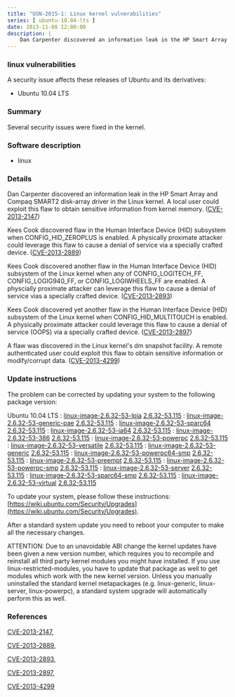 ```yaml
---
title: "USN-2015-1: Linux kernel vulnerabilities"
series: [ ubuntu-10.04-lts ]
date: 2013-11-08 12:00:00
description: |
    Dan Carpenter discovered an information leak in the HP Smart Array and Compaq SMART2 disk-array driver in the Linux kernel. A local user could exploit this flaw to obtain sensitive information from kernel memory. ([CVE-2013-2147](http://people.ubuntu.com/~ubuntu-security/cve/CVE-2013-2147))
--- 
```

 
### linux vulnerabilities

A security issue affects these releases of Ubuntu and its derivatives:

* Ubuntu 10.04 LTS

### Summary

Several security issues were fixed in the kernel. 

### Software description

* linux 

### Details

Dan Carpenter discovered an information leak in the HP Smart Array and Compaq SMART2 disk-array driver in the Linux kernel. A local user could exploit this flaw to obtain sensitive information from kernel memory. ([CVE-2013-2147](http://people.ubuntu.com/~ubuntu-security/cve/CVE-2013-2147))

Kees Cook discovered flaw in the Human Interface Device (HID) subsystem when CONFIG_HID_ZEROPLUS is enabled. A physically proximate attacker could leverage this flaw to cause a denial of service via a specially crafted device. ([CVE-2013-2889](http://people.ubuntu.com/~ubuntu-security/cve/CVE-2013-2889))

Kees Cook discovered another flaw in the Human Interface Device (HID) subsystem of the Linux kernel when any of CONFIG_LOGITECH_FF, CONFIG_LOGIG940_FF, or CONFIG_LOGIWHEELS_FF are enabled. A physcially proximate attacker can leverage this flaw to cause a denial of service vias a specially crafted device. ([CVE-2013-2893](http://people.ubuntu.com/~ubuntu-security/cve/CVE-2013-2893))

Kees Cook discovered yet another flaw in the Human Interface Device (HID) subsystem of the Linux kernel when CONFIG_HID_MULTITOUCH is enabled. A physically proximate attacker could leverage this flaw to cause a denial of service (OOPS) via a specially crafted device. ([CVE-2013-2897](http://people.ubuntu.com/~ubuntu-security/cve/CVE-2013-2897))

A flaw was discovered in the Linux kernel&#39;s dm snapshot facility. A remote authenticated user could exploit this flaw to obtain sensitive information or modify/corrupt data. ([CVE-2013-4299](http://people.ubuntu.com/~ubuntu-security/cve/CVE-2013-4299)) 

### Update instructions

The problem can be corrected by updating your system to the following package version:

Ubuntu 10.04 LTS
 : [linux-image-2.6.32-53-lpia](https://launchpad.net/ubuntu/+source/linux) <span> [2.6.32-53.115](https://launchpad.net/ubuntu/+source/linux/2.6.32-53.115) </span> 
 : [linux-image-2.6.32-53-generic-pae](https://launchpad.net/ubuntu/+source/linux) <span> [2.6.32-53.115](https://launchpad.net/ubuntu/+source/linux/2.6.32-53.115) </span> 
 : [linux-image-2.6.32-53-sparc64](https://launchpad.net/ubuntu/+source/linux) <span> [2.6.32-53.115](https://launchpad.net/ubuntu/+source/linux/2.6.32-53.115) </span> 
 : [linux-image-2.6.32-53-ia64](https://launchpad.net/ubuntu/+source/linux) <span> [2.6.32-53.115](https://launchpad.net/ubuntu/+source/linux/2.6.32-53.115) </span> 
 : [linux-image-2.6.32-53-386](https://launchpad.net/ubuntu/+source/linux) <span> [2.6.32-53.115](https://launchpad.net/ubuntu/+source/linux/2.6.32-53.115) </span> 
 : [linux-image-2.6.32-53-powerpc](https://launchpad.net/ubuntu/+source/linux) <span> [2.6.32-53.115](https://launchpad.net/ubuntu/+source/linux/2.6.32-53.115) </span> 
 : [linux-image-2.6.32-53-versatile](https://launchpad.net/ubuntu/+source/linux) <span> [2.6.32-53.115](https://launchpad.net/ubuntu/+source/linux/2.6.32-53.115) </span> 
 : [linux-image-2.6.32-53-generic](https://launchpad.net/ubuntu/+source/linux) <span> [2.6.32-53.115](https://launchpad.net/ubuntu/+source/linux/2.6.32-53.115) </span> 
 : [linux-image-2.6.32-53-powerpc64-smp](https://launchpad.net/ubuntu/+source/linux) <span> [2.6.32-53.115](https://launchpad.net/ubuntu/+source/linux/2.6.32-53.115) </span> 
 : [linux-image-2.6.32-53-preempt](https://launchpad.net/ubuntu/+source/linux) <span> [2.6.32-53.115](https://launchpad.net/ubuntu/+source/linux/2.6.32-53.115) </span> 
 : [linux-image-2.6.32-53-powerpc-smp](https://launchpad.net/ubuntu/+source/linux) <span> [2.6.32-53.115](https://launchpad.net/ubuntu/+source/linux/2.6.32-53.115) </span> 
 : [linux-image-2.6.32-53-server](https://launchpad.net/ubuntu/+source/linux) <span> [2.6.32-53.115](https://launchpad.net/ubuntu/+source/linux/2.6.32-53.115) </span> 
 : [linux-image-2.6.32-53-sparc64-smp](https://launchpad.net/ubuntu/+source/linux) <span> [2.6.32-53.115](https://launchpad.net/ubuntu/+source/linux/2.6.32-53.115) </span> 
 : [linux-image-2.6.32-53-virtual](https://launchpad.net/ubuntu/+source/linux) <span> [2.6.32-53.115](https://launchpad.net/ubuntu/+source/linux/2.6.32-53.115) </span> 

To update your system, please follow these instructions: [https://wiki.ubuntu.com/Security/Upgrades](https://wiki.ubuntu.com/Security/Upgrades).

After a standard system update you need to reboot your computer to make all the necessary changes.

ATTENTION: Due to an unavoidable ABI change the kernel updates have been given a new version number, which requires you to recompile and reinstall all third party kernel modules you might have installed. If you use linux-restricted-modules, you have to update that package as well to get modules which work with the new kernel version. Unless you manually uninstalled the standard kernel metapackages (e.g. linux-generic, linux-server, linux-powerpc), a standard system upgrade will automatically perform this as well. 

### References

 [CVE-2013-2147](http://people.ubuntu.com/~ubuntu-security/cve/CVE-2013-2147), 

 [CVE-2013-2889](http://people.ubuntu.com/~ubuntu-security/cve/CVE-2013-2889), 

 [CVE-2013-2893](http://people.ubuntu.com/~ubuntu-security/cve/CVE-2013-2893), 

 [CVE-2013-2897](http://people.ubuntu.com/~ubuntu-security/cve/CVE-2013-2897), 

 [CVE-2013-4299](http://people.ubuntu.com/~ubuntu-security/cve/CVE-2013-4299)
 
